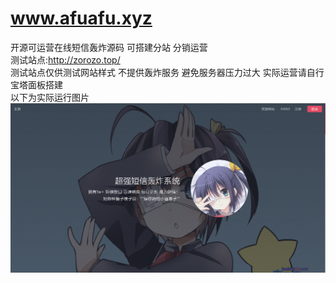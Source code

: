 # www.afuafu.xyz  
开源可运营在线短信轰炸源码 可搭建分站 分销运营  
测试站点:http://zorozo.top/   
测试站点仅供测试网站样式 不提供轰炸服务 避免服务器压力过大 实际运营请自行宝塔面板搭建  
以下为实际运行图片
![image](https://raw.githubusercontent.com/492958301/www.afuafu.xyz/main/%E9%A6%96%E9%A1%B5.png)
